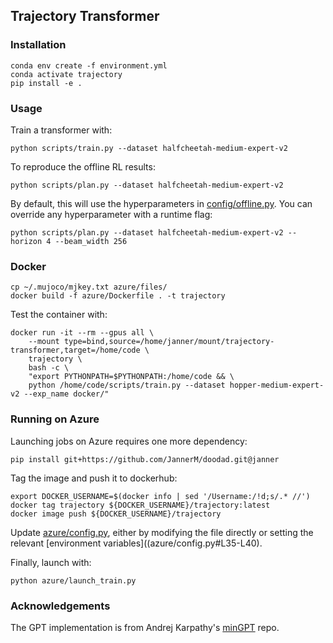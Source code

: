## Trajectory Transformer

### Installation

```
conda env create -f environment.yml
conda activate trajectory
pip install -e .
```

### Usage

Train a transformer with:
```
python scripts/train.py --dataset halfcheetah-medium-expert-v2
```

To reproduce the offline RL results:
```
python scripts/plan.py --dataset halfcheetah-medium-expert-v2
```

By default, this will use the hyperparameters in [config/offline.py](config/offline.py). You can override any hyperparameter with a runtime flag:
```
python scripts/plan.py --dataset halfcheetah-medium-expert-v2 --horizon 4 --beam_width 256
```

### Docker

```
cp ~/.mujoco/mjkey.txt azure/files/
docker build -f azure/Dockerfile . -t trajectory
```

Test the container with:
```
docker run -it --rm --gpus all \
	--mount type=bind,source=/home/janner/mount/trajectory-transformer,target=/home/code \
	trajectory \
	bash -c \
	"export PYTHONPATH=$PYTHONPATH:/home/code && \
	python /home/code/scripts/train.py --dataset hopper-medium-expert-v2 --exp_name docker/"
```

### Running on Azure

Launching jobs on Azure requires one more dependency:
```
pip install git+https://github.com/JannerM/doodad.git@janner
```

Tag the image and push it to dockerhub:
```
export DOCKER_USERNAME=$(docker info | sed '/Username:/!d;s/.* //')
docker tag trajectory ${DOCKER_USERNAME}/trajectory:latest
docker image push ${DOCKER_USERNAME}/trajectory
```

Update [azure/config.py](azure/config.py), either by modifying the file directly or setting the relevant [environment variables]((azure/config.py#L35-L40).

Finally, launch with:
```
python azure/launch_train.py
```

### Acknowledgements

The GPT implementation is from Andrej Karpathy's [minGPT](https://github.com/karpathy/minGPT) repo.
